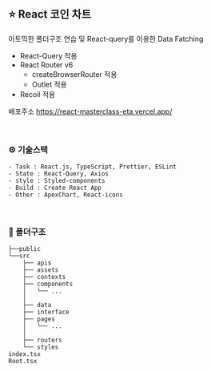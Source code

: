 ## ⭐️ React 코인 차트

아토믹한 폴더구조 연습 및 React-query를 이용한 Data Fatching

- React-Query 적용
- React Router v6
  - createBrowserRouter 적용
  - Outlet 적용
- Recoil 적용

배포주소 https://react-masterclass-eta.vercel.app/

<br>

### ⚙️ 기술스택

```
- Task : React.js, TypeScript, Prettier, ESLint
- State : React-Query, Axios
- style : Styled-components
- Build : Create React App
- Other : ApexChart, React-icons
```

<br>

### 📁 폴더구조

```
├──public
└──src
    ├── apis
    ├── assets
    ├── contexts
    ├── components
    │   └── ...
    │
    ├── data
    ├── interface
    ├── pages
    │   └── ...
    │
    ├── routers
    └── styles
index.tsx
Root.tsx
```
